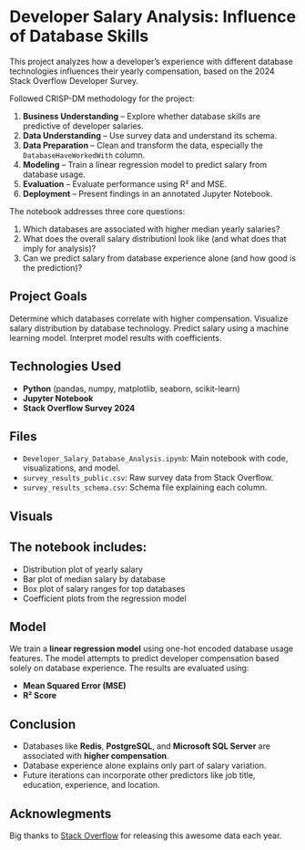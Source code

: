 
# Developer Salary Analysis: Influence of Database Skills

This project analyzes how a developer’s experience with different database technologies influences their yearly compensation, based on the 2024 Stack Overflow Developer Survey.

Followed CRISP-DM methodology for the project:
1. **Business Understanding** – Explore whether database skills are predictive of developer salaries.
2. **Data Understanding** – Use survey data and understand its schema.
3. **Data Preparation** – Clean and transform the data, especially the `DatabaseHaveWorkedWith` column.
4. **Modeling** – Train a linear regression model to predict salary from database usage.
5. **Evaluation** – Evaluate performance using R² and MSE.
6. **Deployment** – Present findings in an annotated Jupyter Notebook.

The notebook addresses three core questions:
1. Which databases are associated with higher median yearly salaries?
2. What does the overall salary distributionl look like (and what does that imply for analysis)?
3. Can we predict salary from database experience alone (and how good is the prediction)?


## Project Goals

  Determine which databases correlate with higher compensation.
  Visualize salary distribution by database technology.
  Predict salary using a machine learning model.
  Interpret model results with coefficients.


## Technologies Used

- **Python** (pandas, numpy, matplotlib, seaborn, scikit-learn)
- **Jupyter Notebook**
- **Stack Overflow Survey 2024**


## Files

- `Developer_Salary_Database_Analysis.ipynb`: Main notebook with code, visualizations, and model.
- `survey_results_public.csv`: Raw survey data from Stack Overflow.
- `survey_results_schema.csv`: Schema file explaining each column.

## Visuals


## The notebook includes:

- Distribution plot of yearly salary
- Bar plot of median salary by database
- Box plot of salary ranges for top databases
- Coefficient plots from the regression model


## Model

We train a **linear regression model** using one-hot encoded database usage features. The model attempts to predict developer compensation based solely on database experience. The results are evaluated using:
- **Mean Squared Error (MSE)**
- **R² Score**


## Conclusion

- Databases like **Redis**, **PostgreSQL**, and **Microsoft SQL Server** are associated with **higher compensation**.
- Database experience alone explains only part of salary variation. 
- Future iterations can incorporate other predictors like job title, education, experience, and location.


## Acknowlegments
Big thanks to [Stack Overflow](https://survey.stackoverflow.co/) for releasing this awesome data each year.
